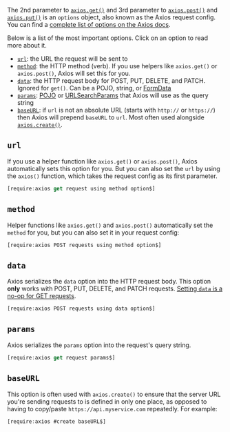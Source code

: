 The 2nd parameter to [`axios.get()`](/tutorials/axios/get) and 3rd parameter to [`axios.post()`](/tutorials/axios/post)
and [`axios.put()`](/tutorials/axios/put) is an `options` object, also known as the Axios request config. You can find
a [complete list of options on the Axios docs](https://www.npmjs.com/package/axios#request-config).

Below is a list of the most important options. Click on an option to read more about it.

* [`url`](#url): the URL the request will be sent to
* [`method`](#method): the HTTP method (verb). If you use helpers like `axios.get()` or `axios.post()`, Axios will set this for you.
* [`data`](#data): the HTTP request body for POST, PUT, DELETE, and PATCH. Ignored for `get()`. Can be a POJO, string, or [FormData](/tutorials/axios/form-data)
* [`params`](#params): [POJO](/tutorials/fundamentals/pojo) or [URLSearchParams](/tutorials/fundamentals/query-string) that Axios will use as the query string
* [`baseURL`](#baseurl): if `url` is not an absolute URL (starts with `http://` or `https://`) then Axios will prepend `baseURL` to `url`. Most often used alongside [`axios.create()`](/tutorials/axios/create).

## `url`

If you use a helper function like `axios.get()` or `axios.post()`, Axios automatically sets this option for you. But
you can also set the `url` by using the `axios()` function, which takes the request config as its first parameter.

```javascript
[require:axios get request using method option$]
```

## `method`

Helper functions like `axios.get()` and `axios.post()` automatically set the `method` for you, but you can also
set it in your request config:

```javascript
[require:axios POST requests using method option$]
```

## `data`

Axios serializes the `data` option into the HTTP request body. This option **only** works with POST, PUT,  DELETE, and
PATCH requests. [Setting `data` is a no-op for GET requests](/tutorials/axios/get-with-data).

```javascript
[require:axios POST requests using data option$]
```

## `params`

Axios serializes the `params` option into the request's query string.

```javascript
[require:axios get request params$]
```

## `baseURL`

This option is often used with `axios.create()` to ensure that the server URL you're sending requests to is defined
in only one place, as opposed to having to copy/paste `https://api.myservice.com` repeatedly. For example:

```javascript
[require:axios #create baseURL$]
```